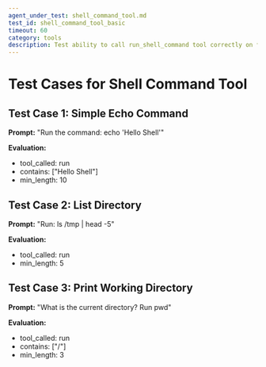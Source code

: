 ```yaml
---
agent_under_test: shell_command_tool.md
test_id: shell_command_tool_basic
timeout: 60
category: tools
description: Test ability to call run_shell_command tool correctly on first try
---
```


# Test Cases for Shell Command Tool

## Test Case 1: Simple Echo Command
**Prompt:** "Run the command: echo 'Hello Shell'"

**Evaluation:**
- tool_called: run
- contains: ["Hello Shell"]
- min_length: 10

## Test Case 2: List Directory
**Prompt:** "Run: ls /tmp | head -5"

**Evaluation:**
- tool_called: run
- min_length: 5

## Test Case 3: Print Working Directory
**Prompt:** "What is the current directory? Run pwd"

**Evaluation:**
- tool_called: run
- contains: ["/"]
- min_length: 3
